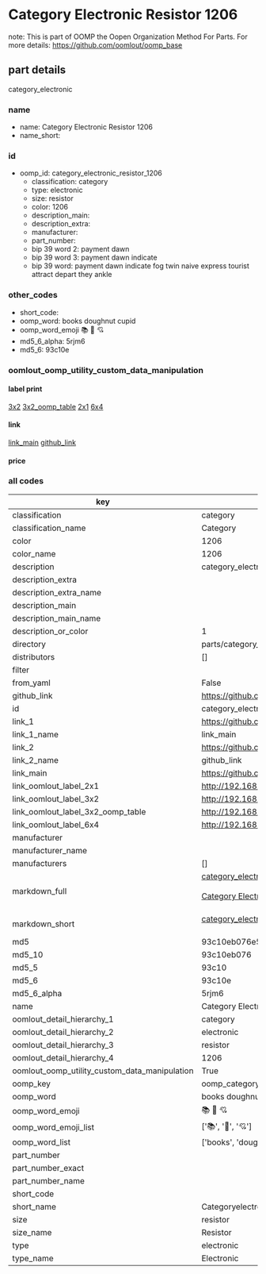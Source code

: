 # Category Electronic Resistor 1206  

note: This is part of OOMP the Oopen Organization Method For Parts. For more details: https://github.com/oomlout/oomp_base

##  part details



category_electronic

### name
* name: Category Electronic Resistor 1206
* name_short: 
### id
* oomp_id: category_electronic_resistor_1206
  * classification: category
  * type: electronic
  * size: resistor
  * color: 1206
  * description_main: 
  * description_extra: 
  * manufacturer: 
  * part_number: 
  * bip 39 word 2: payment dawn
  * bip 39 word 3: payment dawn indicate
  * bip 39 word: payment dawn indicate fog twin naive express tourist attract depart they ankle

### other_codes
* short_code: 
* oomp_word: books doughnut cupid
* oomp_word_emoji :books: :doughnut: :cupid:
* md5_6_alpha: 5rjm6
* md5_6: 93c10e






### oomlout_oomp_utility_custom_data_manipulation
#### label print
[3x2](http://192.168.1.245:1112/?label=oomp%205rjm6)
[3x2_oomp_table](http://192.168.1.107:1112/?label=oomp%205rjm6)
[2x1](http://192.168.1.242:1112/?label=oomp%205rjm6)
[6x4](http://192.168.1.55:1112/?label=oomp%205rjm6)    

#### link

[link_main](https://github.com/oomlout/oomlout_oomp_current_version_messy/tree/main/parts/category_electronic_resistor_1206) [github_link](https://github.com/oomlout/oomlout_oomp_part_src/tree/main/parts/category_electronic_resistor_1206)                             

#### price







### all codes 
| key | value |  
| --- | --- |  
| classification | category |  
| classification_name | Category |  
| color | 1206 |  
| color_name | 1206 |  
| description | category_electronic |  
| description_extra |  |  
| description_extra_name |  |  
| description_main |  |  
| description_main_name |  |  
| description_or_color | 1  |  
| directory | parts/category_electronic_resistor_1206 |  
| distributors | [] |  
| filter |  |  
| from_yaml | False |  
| github_link | https://github.com/oomlout/oomlout_oomp_part_src/tree/main/parts/category_electronic_resistor_1206 |  
| id | category_electronic_resistor_1206 |  
| link_1 | https://github.com/oomlout/oomlout_oomp_current_version_messy/tree/main/parts/category_electronic_resistor_1206 |  
| link_1_name | link_main |  
| link_2 | https://github.com/oomlout/oomlout_oomp_part_src/tree/main/parts/category_electronic_resistor_1206 |  
| link_2_name | github_link |  
| link_main | https://github.com/oomlout/oomlout_oomp_current_version_messy/tree/main/parts/category_electronic_resistor_1206 |  
| link_oomlout_label_2x1 | http://192.168.1.242:1112/?label=oomp%205rjm6 |  
| link_oomlout_label_3x2 | http://192.168.1.245:1112/?label=oomp%205rjm6 |  
| link_oomlout_label_3x2_oomp_table | http://192.168.1.107:1112/?label=oomp%205rjm6 |  
| link_oomlout_label_6x4 | http://192.168.1.55:1112/?label=oomp%205rjm6 |  
| manufacturer |  |  
| manufacturer_name |  |  
| manufacturers | [] |  
| markdown_full | [category_electronic_resistor_1206](https://github.com/oomlout/oomlout_oomp_current_version_messy/tree/main/parts/category_electronic_resistor_1206)<br>[](https://github.com/oomlout/oomlout_oomp_current_version_messy/tree/main/parts/category_electronic_resistor_1206)<br>[Category Electronic Resistor 1206](https://github.com/oomlout/oomlout_oomp_current_version_messy/tree/main/parts/category_electronic_resistor_1206)<br><br> |  
| markdown_short | [category_electronic_resistor_1206](https://github.com/oomlout/oomlout_oomp_current_version_messy/tree/main/parts/category_electronic_resistor_1206)<br><br> |  
| md5 | 93c10eb076e5ea1a4af5b5a4e5cdfd0d |  
| md5_10 | 93c10eb076 |  
| md5_5 | 93c10 |  
| md5_6 | 93c10e |  
| md5_6_alpha | 5rjm6 |  
| name | Category Electronic Resistor 1206 |  
| oomlout_detail_hierarchy_1 | category |  
| oomlout_detail_hierarchy_2 | electronic |  
| oomlout_detail_hierarchy_3 | resistor |  
| oomlout_detail_hierarchy_4 | 1206 |  
| oomlout_oomp_utility_custom_data_manipulation | True |  
| oomp_key | oomp_category_electronic_resistor_1206 |  
| oomp_word | books doughnut cupid |  
| oomp_word_emoji | :books: :doughnut: :cupid: |  
| oomp_word_emoji_list | [':books:', ':doughnut:', ':cupid:'] |  
| oomp_word_list | ['books', 'doughnut', 'cupid'] |  
| part_number |  |  
| part_number_exact |  |  
| part_number_name |  |  
| short_code |  |  
| short_name | Categoryelectronic |  
| size | resistor |  
| size_name | Resistor |  
| type | electronic |  
| type_name | Electronic |  
